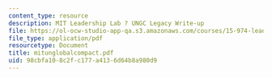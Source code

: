 ```yaml
---
content_type: resource
description: MIT Leadership Lab ? UNGC Legacy Write-up
file: https://ol-ocw-studio-app-qa.s3.amazonaws.com/courses/15-974-leadership-lab-spring-2003/98cbfa108c2fc177a4136d64b8a980d9_mitunglobalcompact.pdf
file_type: application/pdf
resourcetype: Document
title: mitunglobalcompact.pdf
uid: 98cbfa10-8c2f-c177-a413-6d64b8a980d9
---
```

